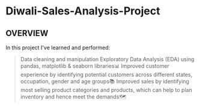 # Diwali-Sales-Analysis-Project

## OVERVIEW
In this project I've learned and performed:
> Data cleaning and manipulation 
> Exploratory Data Analysis (EDA) using pandas, matplotlib & seaborn libraries📊 
> Improved customer experience by identifying potential customers across different states, occupation, gender and age groups📚 
> Improved sales by identifying most selling product categories and products, which can help to plan inventory and hence meet the demands🗺️
